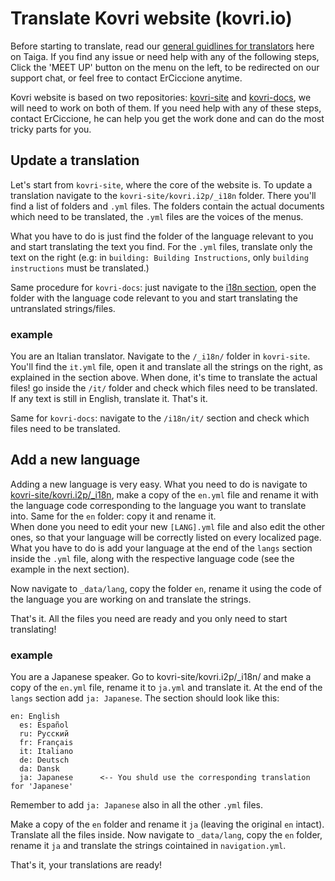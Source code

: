 # Translate Kovri website (kovri.io)

Before starting to translate, read our [general guidlines for translators](https://taiga.getmonero.org/project/erciccione-monero-localization/wiki/home) here on Taiga. If you find any issue or need help with any of the following steps, Click the 'MEET UP' button on the menu on the left, to be redirected on our support chat, or feel free to contact ErCiccione anytime.

Kovri website is based on two repositories: [kovri-site](https://github.com/monero-project/kovri-site) and [kovri-docs](https://github.com/monero-project/kovri-docs), we will need to work on both of them. If you need help with any of these steps, contact ErCiccione, he can help you get the work done and can do the most tricky parts for you.

## Update a translation

Let's start from `kovri-site`, where the core of the website is. To update a translation navigate to the `kovri-site/kovri.i2p/_i18n` folder. There you'll find a list of folders and `.yml` files. The folders contain the actual documents which need to be translated, the `.yml` files are the voices of the menus.

What you have to do is just find the folder of the language relevant to you and start translating the text you find. For the `.yml` files, translate only the text on the right (e.g: in `building: Building Instructions`, only `building instructions` must be translated.)

Same procedure for `kovri-docs`: just navigate to the [i18n section](https://github.com/monero-project/kovri-docs/tree/master/i18n), open the folder with the language code relevant to you and start translating the untranslated strings/files.

### example

You are an Italian translator. Navigate to the `/_i18n/` folder in `kovri-site`. You'll find the `it.yml` file, open it and translate all the strings on the right, as explained in the section above. When done, it's time to translate the actual files! go inside the `/it/` folder and check which files need to be translated. If any text is still in English, translate it. That's it.

Same for `kovri-docs`: navigate to the `/i18n/it/` section and check which files need to be translated.

## Add a new language

Adding a new language is very easy. What you need to do is navigate to [kovri-site/kovri.i2p/_i18n](https://github.com/monero-project/kovri-site/tree/master/kovri.i2p/_i18n), make a copy of the `en.yml` file and rename it with the language code corresponding to the language you want to translate into. Same for the `en` folder: copy it and rename it.    
When done you need to edit your new `[LANG].yml` file and also edit the other ones, so that your language will be correctly listed on every localized page. What you have to do is add your language at the end of the `langs` section inside the `.yml` file, along with the respective language code (see the example in the next section).

Now navigate to `_data/lang`, copy the folder `en`, rename it using the code of the language you are working on and translate the strings.

That's it. All the files you need are ready and you only need to start translating!

### example

You are a Japanese speaker. Go to kovri-site/kovri.i2p/_i18n/ and make a copy of the `en.yml` file, rename it to `ja.yml` and translate it. At the end of the `langs` section add `ja: Japanese`. The section should look like this:

```
en: English
  es: Español
  ru: Русский
  fr: Français
  it: Italiano
  de: Deutsch
  da: Dansk
  ja: Japanese      <-- You shuld use the corresponding translation for 'Japanese'
```

Remember to add `ja: Japanese` also in all the other `.yml` files. 

Make a copy of the `en` folder and rename it `ja` (leaving the original `en` intact). Translate all the files inside. 
Now navigate to `_data/lang`, copy the `en` folder, rename it `ja` and translate the strings cointained in `navigation.yml`.

That's it, your translations are ready!
